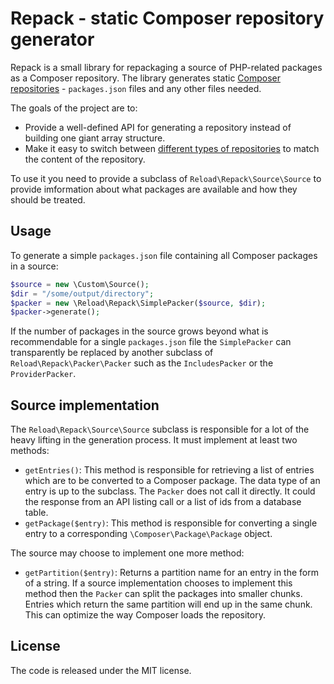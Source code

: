 # Repack - static Composer repository generator

Repack is a small library for repackaging a source of PHP-related packages as a Composer repository. The library generates static [Composer repositories](https://getcomposer.org/doc/05-repositories.md) - `packages.json` files and any other files needed.

The goals of the project are to:

* Provide a well-defined API for generating a repository instead of building one giant array structure.
* Make it easy to switch between [different types of repositories](https://getcomposer.org/doc/05-repositories.md#composer) to match the content of the repository.

To use it you need to provide a subclass of `Reload\Repack\Source\Source` to provide imformation about what packages are available and how they should be treated.

## Usage

To generate a simple `packages.json` file containing all Composer packages in a source:

```php
$source = new \Custom\Source();
$dir = "/some/output/directory";
$packer = new \Reload\Repack\SimplePacker($source, $dir);
$packer->generate();
```

If the number of packages in the source grows beyond what is recommendable for a single `packages.json` file the `SimplePacker` can transparently be replaced by another subclass of `Reload\Repack\Packer\Packer` such as the `IncludesPacker` or the `ProviderPacker`.

## Source implementation

The `Reload\Repack\Source\Source` subclass is responsible for a lot of the heavy lifting in the generation process. It must implement at least two methods:

* `getEntries()`: This method is responsible for retrieving a list of entries which are to be converted to a Composer package. The data type of an entry is up to the subclass. The `Packer` does not call it directly. It could the response from an API listing call or a list of ids from a database table. 
* `getPackage($entry)`: This method is responsible for converting a single entry to a corresponding `\Composer\Package\Package` object.

The source may choose to implement one more method:

* `getPartition($entry)`: Returns a partition name for an entry in the form of a string. If a source implementation chooses to implement this method then the `Packer` can split the packages into smaller chunks. Entries which return the same partition will end up in the same chunk. This can optimize the way Composer loads the repository.

## License

The code is released under the MIT license.
